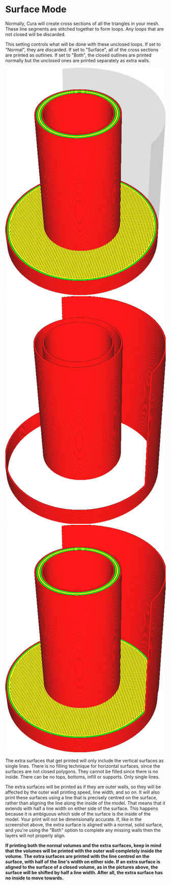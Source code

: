 Surface Mode
====
Normally, Cura will create cross sections of all the triangles in your mesh. These line segments are stitched together to form loops. Any loops that are not closed will be discarded.

This setting controls what will be done with these unclosed loops. If set to "Normal", they are discarded. If set to "Surface", all of the cross sections are printed as outlines. If set to "Both", the closed outlines are printed normally but the unclosed ones are printed separately as extra walls.

<!--screenshot {
"image_path": "magic_mesh_surface_mode_normal.png",
"model_path": "extra_surface.py",
"camera_position": [66, 129, 124],
"camera_lookat": [0, 0, 17.5],
"layer": 9999,
"line": 0,
"settings": {
    "magic_mesh_surface_mode": "normal"
},
"colours": 32
}-->
<!--screenshot {
"image_path": "magic_mesh_surface_mode_surface.png",
"model_path": "extra_surface.py",
"camera_position": [66, 129, 124],
"camera_lookat": [0, 0, 17.5],
"layer": 9999,
"line": 0,
"settings": {
    "magic_mesh_surface_mode": "surface"
},
"colours": 32
}-->
<!--screenshot {
"image_path": "magic_mesh_surface_mode_both.png",
"model_path": "extra_surface.py",
"camera_position": [66, 129, 124],
"camera_lookat": [0, 0, 17.5],
"layer": 9999,
"line": 0,
"settings": {
    "magic_mesh_surface_mode": "both"
},
"colours": 32
}-->
![Normal mode leaves out the single unclosed surface on the right](../images/magic_mesh_surface_mode_normal.png)
![Surface mode only prints the surfaces without treating them as closed volumes](../images/magic_mesh_surface_mode_surface.png)
![Printing both the volumes and the extra unclosed surface on the right](../images/magic_mesh_surface_mode_both.png)

The extra surfaces that get printed will only include the vertical surfaces as single lines. There is no filling technique for horizontal surfaces, since the surfaces are not closed polygons. They cannot be filled since there is no inside. There can be no tops, bottoms, infill or supports. Only single lines.

The extra surfaces will be printed as if they are outer walls, so they will be affected by the outer wall printing speed, line width, and so on. It will also print these surfaces using a line that is precisely centred on the surface, rather than aligning the line along the inside of the model. That means that it extends with half a line width on either side of the surface. This happens because it is ambiguous which side of the surface is the inside of the model. Your print will not be dimensionally accurate. If, like in the screenshot above, the extra surface is aligned with a normal, solid surface, and you're using the "Both" option to complete any missing walls then the layers will not properly align.

**If printing both the normal volumes and the extra surfaces, keep in mind that the volumes will be printed with the outer wall completely inside the volume. The extra surfaces are printed with the line centred on the surface, with half of the line's width on either side. If an extra surface is aligned to the surface of a closed volume, as in the pictures above, the surface will be shifted by half a line width. After all, the extra surface has no inside to move towards.**
